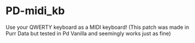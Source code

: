 # PD-midi_kb
 Use your QWERTY keyboard as a MIDI keyboard!
 (This patch was made in Purr Data but tested in Pd Vanilla and seemingly works just as fine)
